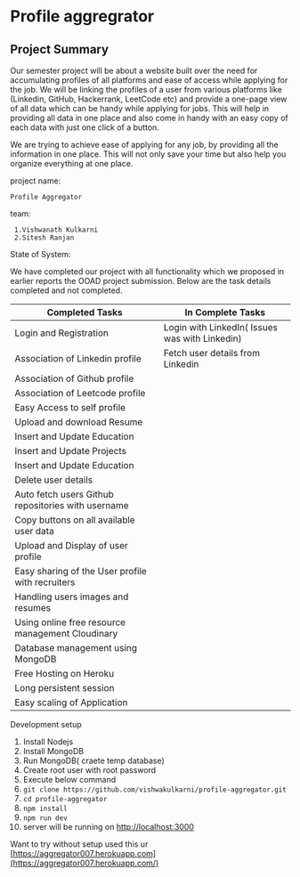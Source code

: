 # Profile aggregrator

  

## Project Summary
Our semester project will be about a website built over the need for accumulating profiles of all platforms and ease of access while applying for the job. We will be linking the profiles of a user from various platforms like (Linkedin, GitHub, Hackerrank, LeetCode etc) and provide a one-page view of all data which can be handy while applying for jobs. This will help in providing all data in one place and also come in handy with an easy copy of each data with just one click of a button.

We are trying to achieve ease of applying for any job, by providing all the information in one place. This will not only save your time but also help you organize everything at one place.

project name:

    Profile Aggregator

team:

     1.Vishwanath Kulkarni
     2.Sitesh Ranjan

State of System:

We have completed our project with all functionality which we proposed in earlier reports the OOAD project submission. Below are the task details completed and not completed.

  
|Completed Tasks  | In Complete Tasks |
|--|--|
| Login and Registration|Login with LinkedIn( Issues was with Linkedin)|
| Association of Linkedin profile|Fetch user details from Linkedin|
|Association of Github profile ||
|Association of Leetcode profile
|Easy Access to self profile
|Upload and download Resume||
|Insert and Update Education||
|Insert and Update Projects||
|Insert and Update Education||
|Delete user details||
|Auto fetch users Github repositories with username||
|Copy buttons on all available user data||
|Upload and Display of user profile||
|Easy sharing of the User profile with recruiters||
|Handling users images and resumes||
|Using online free resource management Cloudinary
|Database management using MongoDB||
|Free Hosting on Heroku||
|Long persistent session||
|Easy scaling of Application || 


Development setup

 1. Install Nodejs
 2. Install MongoDB
 3. Run MongoDB( craete temp database)
 4. Create root user with root password
 5. Execute below command 
 6. `git clone https://github.com/vishwakulkarni/profile-aggregator.git`
 7. `cd profile-aggregator`
 8. `npm install`
 9. `npm run dev`
 10. server will be running on [http://localhost:3000](http://localhost:3000/)

Want to try without setup used this ur [https://aggregator007.herokuapp.com](https://aggregator007.herokuapp.com/)

 
